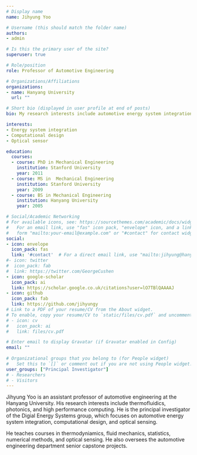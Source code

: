 ```yaml
---
# Display name
name: Jihyung Yoo

# Username (this should match the folder name)
authors:
- admin

# Is this the primary user of the site?
superuser: true

# Role/position
role: Professor of Automotive Engineering

# Organizations/Affiliations
organizations:
- name: Hanyang University
  url: ""

# Short bio (displayed in user profile at end of posts)
bio: My research interests include automotive energy system integration, computational design, and optical sensing.

interests:
- Energy system integration
- Computational design
- Optical sensor

education:
  courses:
  - course: PhD in Mechanical Engineering
    institution: Stanford University
    year: 2011
  - course: MS in  Mechanical Engineering
    institution: Stanford University
    year: 2009
  - course: BS in Mechanical Engineering
    institution: Hanyang University
    year: 2005

# Social/Academic Networking
# For available icons, see: https://sourcethemes.com/academic/docs/widgets/#icons
#   For an email link, use "fas" icon pack, "envelope" icon, and a link in the
#   form "mailto:your-email@example.com" or "#contact" for contact widget.
social:
- icon: envelope
  icon_pack: fas
  link: '#contact'  # For a direct email link, use "mailto:jihyung@hanyang.ac.kr".
#- icon: twitter
#  icon_pack: fab
#  link: https://twitter.com/GeorgeCushen
- icon: google-scholar
  icon_pack: ai
  link: https://scholar.google.co.uk/citations?user=lO7TBlQAAAAJ
- icon: github
  icon_pack: fab
  link: https://github.com/jihyungy
# Link to a PDF of your resume/CV from the About widget.
# To enable, copy your resume/CV to `static/files/cv.pdf` and uncomment the lines below.  
# - icon: cv
#   icon_pack: ai
#   link: files/cv.pdf

# Enter email to display Gravatar (if Gravatar enabled in Config)
email: ""
  
# Organizational groups that you belong to (for People widget)
#   Set this to `[]` or comment out if you are not using People widget.  
user_groups: ["Principal Investigator"]
# - Researchers
# - Visitors
---
```


Jihyung Yoo is an assistant professor of automotive engineering at the Hanyang University. His research interests include thermofluidics, photonics, and high performance computing. He is the principal investigator of the Digial Energy Systems group, which focuses on automotive energy system integration, computational design, and optical sensing.

He teaches courses in thermodyniamics, fluid mechanics, statistics, numerical methods, and optical sensing. He also oversees the automotive engineering department senior capstone projects.

